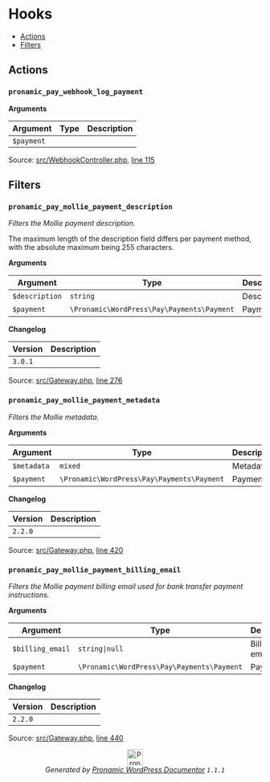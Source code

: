 # Hooks

- [Actions](#actions)
- [Filters](#filters)

## Actions

### `pronamic_pay_webhook_log_payment`

**Arguments**

Argument | Type | Description
-------- | ---- | -----------
`$payment` |  | 

Source: [src/WebhookController.php](../src/WebhookController.php), [line 115](../src/WebhookController.php#L115-L115)

## Filters

### `pronamic_pay_mollie_payment_description`

*Filters the Mollie payment description.*

The maximum length of the description field differs per payment
method, with the absolute maximum being 255 characters.

**Arguments**

Argument | Type | Description
-------- | ---- | -----------
`$description` | `string` | Description.
`$payment` | `\Pronamic\WordPress\Pay\Payments\Payment` | Payment.

**Changelog**

Version | Description
------- | -----------
`3.0.1` | 

Source: [src/Gateway.php](../src/Gateway.php), [line 276](../src/Gateway.php#L276-L287)

### `pronamic_pay_mollie_payment_metadata`

*Filters the Mollie metadata.*

**Arguments**

Argument | Type | Description
-------- | ---- | -----------
`$metadata` | `mixed` | Metadata.
`$payment` | `\Pronamic\WordPress\Pay\Payments\Payment` | Payment.

**Changelog**

Version | Description
------- | -----------
`2.2.0` | 

Source: [src/Gateway.php](../src/Gateway.php), [line 420](../src/Gateway.php#L420-L428)

### `pronamic_pay_mollie_payment_billing_email`

*Filters the Mollie payment billing email used for bank transfer payment instructions.*

**Arguments**

Argument | Type | Description
-------- | ---- | -----------
`$billing_email` | `string\|null` | Billing email.
`$payment` | `\Pronamic\WordPress\Pay\Payments\Payment` | Payment.

**Changelog**

Version | Description
------- | -----------
`2.2.0` | 

Source: [src/Gateway.php](../src/Gateway.php), [line 440](../src/Gateway.php#L440-L448)


<p align="center"><a href="https://github.com/pronamic/wp-documentor"><img src="https://cdn.jsdelivr.net/gh/pronamic/wp-documentor@main/logos/pronamic-wp-documentor.svgo-min.svg" alt="Pronamic WordPress Documentor" width="32" height="32"></a><br><em>Generated by <a href="https://github.com/pronamic/wp-documentor">Pronamic WordPress Documentor</a> <code>1.1.1</code></em><p>

